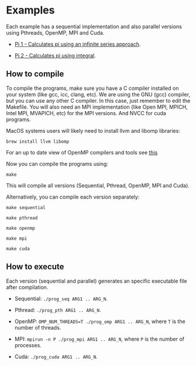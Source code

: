 # Examples

Each example has a sequential implementation and also parallel versions using Pthreads, OpenMP, MPI and Cuda.

* [Pi 1 - Calculates pi using an infinite series approach](https://github.com/HPCSys-Lab/HPC-101/tree/main/examples/pi-arctan).

* [Pi 2 - Calculates pi using integral](https://github.com/HPCSys-Lab/HPC-101/tree/main/examples/pi-integral).

## How to compile

To compile the programs, make sure you have a C compiler installed on your system (like gcc, icc, clang, etc). We are using the GNU (gcc) compiler, but you can use any other C compiler. In this case, just remember to edit the Makefile. You will also need an MPI implementation (like Open MPI, MPICH, Intel MPI, MVAPICH, etc) for the MPI versions. And NVCC for cuda programs.

MacOS systems users will likely need to install llvm and libomp libraries:

`brew install llvm libomp`

For an up to date view of OpenMP compilers and tools see [this](https://www.openmp.org/resources/openmp-compilers-tools/)

Now you can compile the programs using:

`make`

This will compile all versions (Sequential, Pthread, OpenMP, MPI and Cuda).

Alternatively, you can compile each version separately:

`make sequential`

`make pthread`

`make openmp`

`make mpi`

`make cuda`

## How to execute

Each version (sequential and parallel) generates an specific executable file after compilation.

* Sequential: `./prog_seq ARG1 .. ARG_N`.

* Pthread: `./prog_pth ARG1 .. ARG_N`.

* OpenMP: `OMP_NUM_THREADS=T ./prog_omp ARG1 .. ARG_N`, where `T` is the number of threads.

* MPI: `mpirun -n P ./prog_mpi ARG1 .. ARG_N`, where `P` is the number of processes.

* Cuda: `./prog_cuda ARG1 .. ARG_N`.
